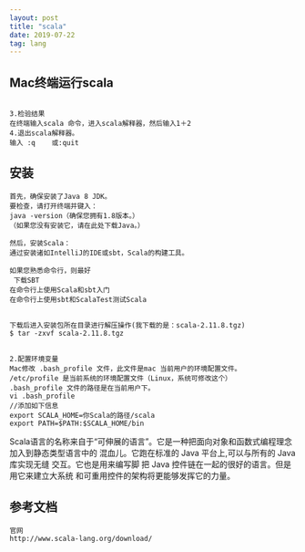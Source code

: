 ```yaml
---
layout: post
title: "scala"
date: 2019-07-22
tag: lang
---
```






## Mac终端运行scala 

```

3.检验结果
在终端输入scala 命令，进入scala解释器，然后输入1＋2
4.退出scala解释器。
输入 :q    或:quit 
```





## 安装

```
首先，确保安装了Java 8 JDK。
要检查，请打开终端并键入：
java -version（确保您拥有1.8版本。）
（如果您没有安装它，请在此处下载Java。）

然后，安装Scala：
通过安装诸如IntelliJ的IDE或sbt，Scala的构建工具。

如果您熟悉命令行，则最好
 下载SBT
在命令行上使用Scala和sbt入门
在命令行上使用sbt和ScalaTest测试Scala


下载后进入安装包所在目录进行解压操作(我下载的是：scala-2.11.8.tgz)
$ tar -zxvf scala-2.11.8.tgz


2.配置环境变量
Mac修改 .bash_profile 文件，此文件是mac 当前用户的环境配置文件。
/etc/profile 是当前系统的环境配置文件（Linux，系统可修改这个）
.bash_profile 文件的路径是在当前用户下。
vi .bash_profile
//添加如下信息
export SCALA_HOME=你Scala的路径/scala
export PATH=$PATH:$SCALA_HOME/bin

```









Scala语言的名称来自于“可伸展的语言”。它是一种把面向对象和函数式编程理念加入到静态类型语言中的 混血儿。它跑在标准的 Java 平台上,可以与所有的 Java 库实现无缝 交互。它也是用来编写脚 把 Java 控件链在一起的很好的语言。但是用它来建立大系统 和可重用控件的架构将更能够发挥它的力量。



## 参考文档

```
官网
http://www.scala-lang.org/download/


```

